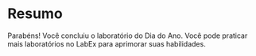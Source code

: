 # Resumo

Parabéns! Você concluiu o laboratório do Dia do Ano. Você pode praticar mais laboratórios no LabEx para aprimorar suas habilidades.
